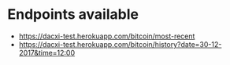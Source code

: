 # Endpoints available
- https://dacxi-test.herokuapp.com/bitcoin/most-recent
- https://dacxi-test.herokuapp.com/bitcoin/history?date=30-12-2017&time=12:00 